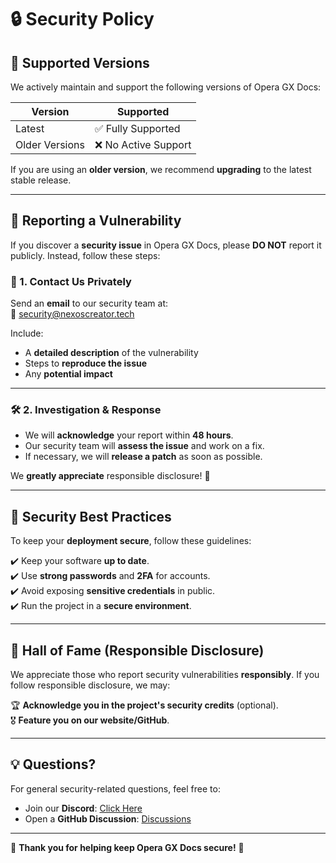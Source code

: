 # 🔒 Security Policy

## 📌 Supported Versions

We actively maintain and support the following versions of Opera GX Docs:

| Version        | Supported            |
| -------------- | -------------------- |
| Latest         | ✅ Fully Supported   |
| Older Versions | ❌ No Active Support |

If you are using an **older version**, we recommend **upgrading** to the latest stable release.

---

## 🚨 Reporting a Vulnerability

If you discover a **security issue** in Opera GX Docs, please **DO NOT** report it publicly. Instead, follow these steps:

### 📩 1. Contact Us Privately

Send an **email** to our security team at:  
📧 [security@nexoscreator.tech](mailto:security@nexoscreator.tech)

Include:

- A **detailed description** of the vulnerability
- Steps to **reproduce the issue**
- Any **potential impact**

---

### 🛠 2. Investigation & Response

- We will **acknowledge** your report within **48 hours**.
- Our security team will **assess the issue** and work on a fix.
- If necessary, we will **release a patch** as soon as possible.

We **greatly appreciate** responsible disclosure! 🎉

---

## 🔐 Security Best Practices

To keep your **deployment secure**, follow these guidelines:

✔️ Keep your software **up to date**.  
✔️ Use **strong passwords** and **2FA** for accounts.  
✔️ Avoid exposing **sensitive credentials** in public.  
✔️ Run the project in a **secure environment**.

---

## 📢 Hall of Fame (Responsible Disclosure)

We appreciate those who report security vulnerabilities **responsibly**. If you follow responsible disclosure, we may:

🏆 **Acknowledge you in the project's security credits** (optional).  
🎖️ **Feature you on our website/GitHub**.

---

## 💡 Questions?

For general security-related questions, feel free to:

- Join our **Discord**: [Click Here](https://discord.gg/H7pVc9aUK2)
- Open a **GitHub Discussion**: [Discussions](https://github.com/nexoscreator/opera-gx-docs/discussions)

---

💖 **Thank you for helping keep Opera GX Docs secure!** 🚀
